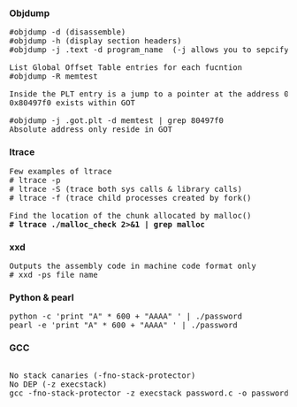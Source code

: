 ### Objdump
<pre>
#objdump -d (disassemble)
#objdump -h (display section headers)
#objdump -j .text -d program_name  (-j allows you to sepcify a section)

List Global Offset Table entries for each fucntion 
#objdump -R memtest 

Inside the PLT entry is a jump to a pointer at the address 0x80497f0
0x80497f0 exists within GOT

#objdump -j .got.plt -d memtest | grep 80497f0 
Absolute address only reside in GOT 
</pre>

### ltrace 
<pre>
Few examples of ltrace 
# ltrace -p <pid>
# ltrace -S (trace both sys calls & library calls)
# ltrace -f (trace child processes created by fork() 

Find the location of the chunk allocated by malloc() 
<b># ltrace ./malloc_check 2>&1 | grep malloc </b>
</pre>
### xxd 
<pre>
Outputs the assembly code in machine code format only
# xxd -ps file_name
</pre>

### Python & pearl 
<pre>
python -c 'print "A" * 600 + "AAAA" ' | ./password
pearl -e 'print "A" * 600 + "AAAA" ' | ./password 
</pre>

### GCC 
<pre> 
No stack canaries (-fno-stack-protector)
No DEP (-z execstack) 
gcc -fno-stack-protector -z execstack password.c -o password2 
</pre>







